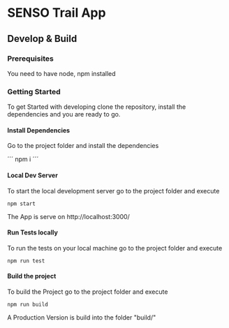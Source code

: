 # SENSO Trail App

## Develop & Build

### Prerequisites

You need to have node, npm installed

### Getting Started

To get Started with developing clone the repository, install the dependencies and you are ready to go.


#### Install Dependencies
Go to the project folder and install the dependencies

´´´
npm i
´´´

#### Local Dev Server
To start the local development server go to the project folder and execute
```
npm start
```
The App is serve on http://localhost:3000/ 

#### Run Tests locally
To run the tests on your local machine go to the project folder and execute
```
npm run test
```

#### Build the project
To build the Project go to the project folder and execute
```
npm run build
```
A Production Version is build into the folder "build/"


